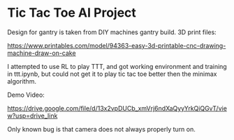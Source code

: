 # Tic Tac Toe AI Project

Design for gantry is taken from DIY machines gantry build. 3D print files:

https://www.printables.com/model/94363-easy-3d-printable-cnc-drawing-machine-draw-on-cake

I attempted to use RL to play TTT, and got working environment and training in ttt.ipynb, but could not get it to play tic tac toe better then the minimax algorithm.

Demo Video:

https://drive.google.com/file/d/13x2vpDUCb_xmVrj6ndXaQyyYrkQiQGvT/view?usp=drive_link

Only known bug is that camera does not always properly turn on.
